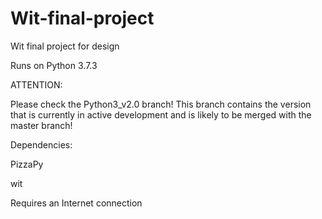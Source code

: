 # Wit-final-project
Wit final project for design

Runs on Python 3.7.3

ATTENTION:

Please check the Python3_v2.0 branch! This branch contains the version that is currently in active development and is likely to be merged with the master branch!

Dependencies: 

PizzaPy

wit

Requires an Internet connection
